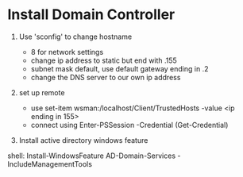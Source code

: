# Install Domain Controller

1. Use 'sconfig' to change hostname
    - 8 for network settings
    - change ip address to static but end with .155
    - subnet mask default, use default gateway ending in .2
    - change the DNS server to our own ip address

2. set up remote
    - use set-item wsman:/localhost/Client/TrustedHosts -value <ip ending in 155>
    - connect using Enter-PSSession <ip> -Credential (Get-Credential)

2. Install active directory windows feature

shell: Install-WindowsFeature AD-Domain-Services -IncludeManagementTools